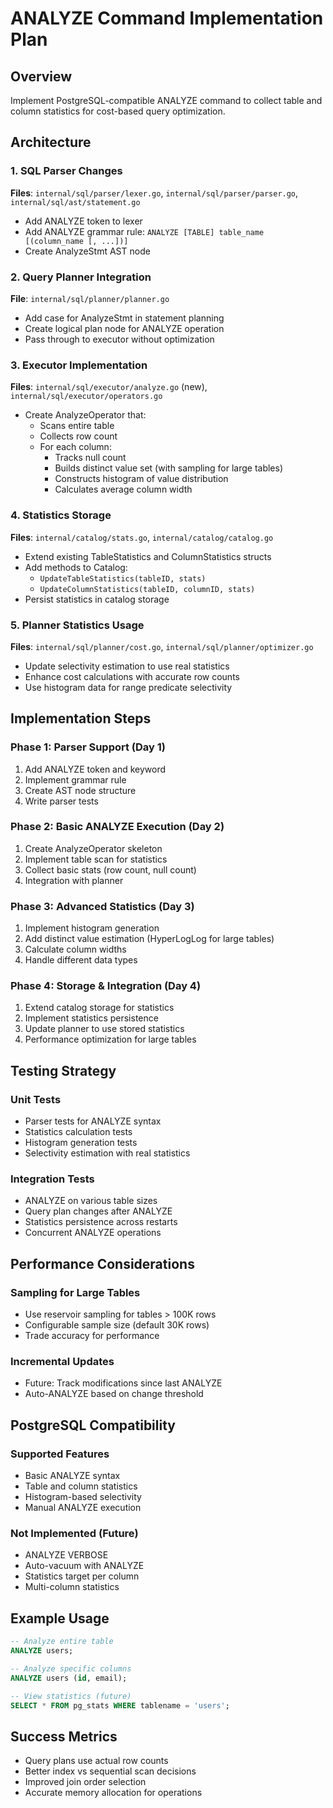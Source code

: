 # ANALYZE Command Implementation Plan

## Overview
Implement PostgreSQL-compatible ANALYZE command to collect table and column statistics for cost-based query optimization.

## Architecture

### 1. SQL Parser Changes
**Files**: `internal/sql/parser/lexer.go`, `internal/sql/parser/parser.go`, `internal/sql/ast/statement.go`

- Add ANALYZE token to lexer
- Add ANALYZE grammar rule: `ANALYZE [TABLE] table_name [(column_name [, ...])]`
- Create AnalyzeStmt AST node

### 2. Query Planner Integration
**File**: `internal/sql/planner/planner.go`

- Add case for AnalyzeStmt in statement planning
- Create logical plan node for ANALYZE operation
- Pass through to executor without optimization

### 3. Executor Implementation
**Files**: `internal/sql/executor/analyze.go` (new), `internal/sql/executor/operators.go`

- Create AnalyzeOperator that:
  - Scans entire table
  - Collects row count
  - For each column:
    - Tracks null count
    - Builds distinct value set (with sampling for large tables)
    - Constructs histogram of value distribution
    - Calculates average column width

### 4. Statistics Storage
**Files**: `internal/catalog/stats.go`, `internal/catalog/catalog.go`

- Extend existing TableStatistics and ColumnStatistics structs
- Add methods to Catalog:
  - `UpdateTableStatistics(tableID, stats)`
  - `UpdateColumnStatistics(tableID, columnID, stats)`
- Persist statistics in catalog storage

### 5. Planner Statistics Usage
**Files**: `internal/sql/planner/cost.go`, `internal/sql/planner/optimizer.go`

- Update selectivity estimation to use real statistics
- Enhance cost calculations with accurate row counts
- Use histogram data for range predicate selectivity

## Implementation Steps

### Phase 1: Parser Support (Day 1)
1. Add ANALYZE token and keyword
2. Implement grammar rule
3. Create AST node structure
4. Write parser tests

### Phase 2: Basic ANALYZE Execution (Day 2)
1. Create AnalyzeOperator skeleton
2. Implement table scan for statistics
3. Collect basic stats (row count, null count)
4. Integration with planner

### Phase 3: Advanced Statistics (Day 3)
1. Implement histogram generation
2. Add distinct value estimation (HyperLogLog for large tables)
3. Calculate column widths
4. Handle different data types

### Phase 4: Storage & Integration (Day 4)
1. Extend catalog storage for statistics
2. Implement statistics persistence
3. Update planner to use stored statistics
4. Performance optimization for large tables

## Testing Strategy

### Unit Tests
- Parser tests for ANALYZE syntax
- Statistics calculation tests
- Histogram generation tests
- Selectivity estimation with real statistics

### Integration Tests
- ANALYZE on various table sizes
- Query plan changes after ANALYZE
- Statistics persistence across restarts
- Concurrent ANALYZE operations

## Performance Considerations

### Sampling for Large Tables
- Use reservoir sampling for tables > 100K rows
- Configurable sample size (default 30K rows)
- Trade accuracy for performance

### Incremental Updates
- Future: Track modifications since last ANALYZE
- Auto-ANALYZE based on change threshold

## PostgreSQL Compatibility

### Supported Features
- Basic ANALYZE syntax
- Table and column statistics
- Histogram-based selectivity
- Manual ANALYZE execution

### Not Implemented (Future)
- ANALYZE VERBOSE
- Auto-vacuum with ANALYZE
- Statistics target per column
- Multi-column statistics

## Example Usage

```sql
-- Analyze entire table
ANALYZE users;

-- Analyze specific columns
ANALYZE users (id, email);

-- View statistics (future)
SELECT * FROM pg_stats WHERE tablename = 'users';
```

## Success Metrics
- Query plans use actual row counts
- Better index vs sequential scan decisions
- Improved join order selection
- Accurate memory allocation for operations